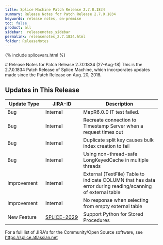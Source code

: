 ```yaml
---
title: Splice Machine Patch Release 2.7.0.1834
summary: Release Notes for Patch Release 2.7.0.1834
keywords: release notes, on-premise
toc: false
product: all
sidebar:  releasenotes_sidebar
permalink: releasenotes_2.7.1834.html
folder: ReleaseNotes
---
```

{% include splicevars.html %}
<section>
<div class="TopicContent" data-swiftype-index="true" markdown="1">
# Release Notes for Patch Release 2.7.0.1834 (27-Aug-18)
This is the 2.7.0.1834 Patch Release of Splice Machine, which incorporates updates made since the Patch Release on Aug. 20, 2018.

## Updates in This Release
<table>
    <col width="125px" />
    <col width="125px" />
    <col />
    <thead>
        <tr>
            <th>Update Type</th>
            <th>JIRA-ID</th>
            <th>Description</th>
        </tr>
    </thead>
    <tbody>
        <tr>
            <td>Bug</td>
            <td>Internal</td>
            <td>MapR6.0.0 IT test failed.</td>
        </tr>
        <tr>
            <td>Bug</td>
            <td>Internal</td>
            <td>Recreate connection to Timestamp Server when a request times out</td>
        </tr>
        <tr>
            <td>Bug</td>
            <td>Internal</td>
            <td>Duplicate split key causes bulk index creation to fail</td>
        </tr>
        <tr>
            <td>Bug</td>
            <td>Internal</td>
            <td>Using non-thread-safe LongKeyedCache in multiple threads</td>
        </tr>
        <tr>
            <td>Improvement</td>
            <td>Internal</td>
            <td>External (TextFile) Table to indicate COLUMN that has data error during reading/scanning of external table</td>
        </tr>
        <tr>
            <td>Improvement</td>
            <td>Internal</td>
            <td>No response when selecting from empty external table</td>
        </tr>
        <tr>
            <td>New Feature</td>
            <td><a href="https://splice.atlassian.net/browse/SPLICE-2029" target="_blank">SPLICE-2029</a></td>
            <td>Support Python for Stored Procedures</td>
        </tr>
    </tbody>
</table>

For a full list of JIRA's for the Community/Open Source software, see <https://splice.atlassian.net>

</div>
</section>
